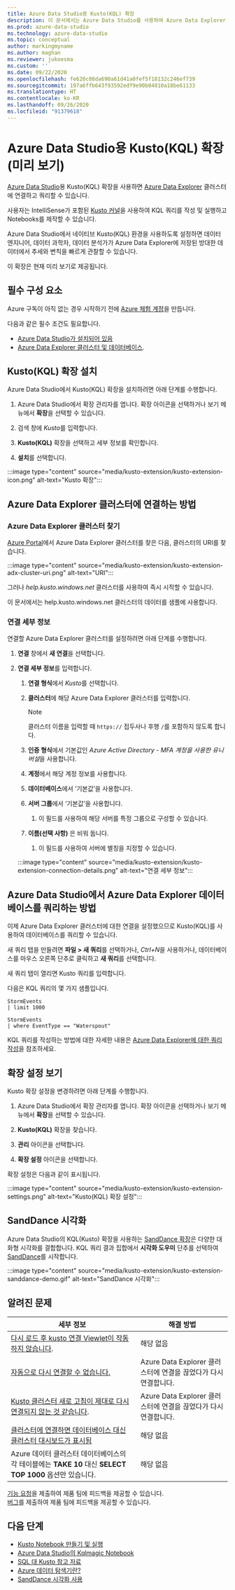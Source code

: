 ```yaml
---
title: Azure Data Studio용 Kusto(KQL) 확장
description: 이 문서에서는 Azure Data Studio를 사용하여 Azure Data Explorer 클러스터에 연결하고 쿼리하는 방법을 설명합니다.
ms.prod: azure-data-studio
ms.technology: azure-data-studio
ms.topic: conceptual
author: markingmyname
ms.author: maghan
ms.reviewer: jukoesma
ms.custom: ''
ms.date: 09/22/2020
ms.openlocfilehash: fe620c08da690a61d41a0fef5f18132c246ef739
ms.sourcegitcommit: 197a6ffb643f93592edf9e90b04810a18be61133
ms.translationtype: HT
ms.contentlocale: ko-KR
ms.lasthandoff: 09/26/2020
ms.locfileid: "91379618"
---
```

# <a name="kusto-kql-extension-for-azure-data-studio-preview"></a>Azure Data Studio용 Kusto(KQL) 확장(미리 보기)

[Azure Data Studio](../what-is.md)용 Kusto(KQL) 확장을 사용하면 [Azure Data Explorer](https://docs.microsoft.com/azure/data-explorer/data-explorer-overview) 클러스터에 연결하고 쿼리할 수 있습니다.

사용자는 IntelliSense가 포함된 [Kusto 커널](../notebooks/notebooks-kusto-kernel.md)을 사용하여 KQL 쿼리를 작성 및 실행하고 Notebooks를 제작할 수 있습니다.

Azure Data Studio에서 네이티브 Kusto(KQL) 환경을 사용하도록 설정하면 데이터 엔지니어, 데이터 과학자, 데이터 분석가가 Azure Data Explorer에 저장된 방대한 데이터에서 추세와 변칙을 빠르게 관찰할 수 있습니다.

이 확장은 현재 미리 보기로 제공됩니다.

## <a name="prerequisites"></a>필수 구성 요소

Azure 구독이 아직 없는 경우 시작하기 전에 [Azure 체험 계정](https://azure.microsoft.com/free/)을 만듭니다.

다음과 같은 필수 조건도 필요합니다.

- [Azure Data Studio가 설치되어 있음](../download-azure-data-studio.md)
- [Azure Data Explorer 클러스터 및 데이터베이스](https://docs.microsoft.com/azure/data-explorer/create-cluster-database-portal).

## <a name="install-the-kusto-kql-extension"></a>Kusto(KQL) 확장 설치

Azure Data Studio에서 Kusto(KQL) 확장을 설치하려면 아래 단계를 수행합니다.

1. Azure Data Studio에서 확장 관리자를 엽니다. 확장 아이콘을 선택하거나 보기 메뉴에서 **확장**을 선택할 수 있습니다.

2. 검색 창에 *Kusto*를 입력합니다.

3. **Kusto(KQL)** 확장을 선택하고 세부 정보를 확인합니다.

4. **설치**를 선택합니다.

:::image type="content" source="media/kusto-extension/kusto-extension-icon.png" alt-text="Kusto 확장":::

## <a name="how-to-connect-to-an-azure-data-explorer-cluster"></a>Azure Data Explorer 클러스터에 연결하는 방법

### <a name="find-your-azure-data-explorer-cluster"></a>Azure Data Explorer 클러스터 찾기

[Azure Portal](https://ms.portal.azure.com/#home)에서 Azure Data Explorer 클러스터를 찾은 다음, 클러스터의 URI를 찾습니다.

:::image type="content" source="media/kusto-extension/kusto-extension-adx-cluster-uri.png" alt-text="URI":::

그러나 *help.kusto.windows.net* 클러스터를 사용하여 즉시 시작할 수 있습니다.

이 문서에서는 help.kusto.windows.net 클러스터의 데이터를 샘플에 사용합니다.

### <a name="connection-details"></a>연결 세부 정보

연결할 Azure Data Explorer 클러스터를 설정하려면 아래 단계를 수행합니다.

1. **연결** 창에서 **새 연결**을 선택합니다.

2. **연결 세부 정보**를 입력합니다.
    1. **연결 형식**에서 *Kusto*를 선택합니다.
    2. **클러스터**에 해당 Azure Data Explorer 클러스터를 입력합니다.

        > [!Note]
        > 클러스터 이름을 입력할 때 `https://` 접두사나 후행 `/`를 포함하지 않도록 합니다.

    3. **인증 형식**에서 기본값인 *Azure Active Directory - MFA 계정을 사용한 유니버설*을 사용합니다.
    4. **계정**에서 해당 계정 정보를 사용합니다.
    5. **데이터베이스**에서 ‘기본값’을 사용합니다.
    6. **서버 그룹**에서 ‘기본값’을 사용합니다.
        1. 이 필드를 사용하여 해당 서버를 특정 그룹으로 구성할 수 있습니다.
    7. **이름(선택 사항)** 은 비워 둡니다.
        1. 이 필드를 사용하여 서버에 별칭을 지정할 수 있습니다.

    :::image type="content" source="media/kusto-extension/kusto-extension-connection-details.png" alt-text="연결 세부 정보":::

## <a name="how-to-query-an-azure-data-explorer-database-in-azure-data-studio"></a>Azure Data Studio에서 Azure Data Explorer 데이터베이스를 쿼리하는 방법

이제 Azure Data Explorer 클러스터에 대한 연결을 설정했으므로 Kusto(KQL)를 사용하여 데이터베이스를 쿼리할 수 있습니다.

새 쿼리 탭을 만들려면 **파일 > 새 쿼리**를 선택하거나, *Ctrl+N*을 사용하거나, 데이터베이스를 마우스 오른쪽 단추로 클릭하고 **새 쿼리**를 선택합니다.

새 쿼리 탭이 열리면 Kusto 쿼리를 입력합니다.

다음은 KQL 쿼리의 몇 가지 샘플입니다.

```kusto
StormEvents
| limit 1000
```

```kusto
StormEvents
| where EventType == "Waterspout"
```

KQL 쿼리를 작성하는 방법에 대한 자세한 내용은 [Azure Data Explorer에 대한 쿼리 작성](https://docs.microsoft.com/azure/data-explorer/write-queries#overview-of-the-query-language)을 참조하세요.

## <a name="view-extension-settings"></a>확장 설정 보기

Kusto 확장 설정을 변경하려면 아래 단계를 수행합니다.

1. Azure Data Studio에서 확장 관리자를 엽니다. 확장 아이콘을 선택하거나 보기 메뉴에서 **확장**을 선택할 수 있습니다.

2. **Kusto(KQL)** 확장을 찾습니다.

3. **관리** 아이콘을 선택합니다.

4. **확장 설정** 아이콘을 선택합니다.

확장 설정은 다음과 같이 표시됩니다.

:::image type="content" source="media/kusto-extension/kusto-extension-settings.png" alt-text="Kusto(KQL) 확장 설정":::

## <a name="sanddance-visualization"></a>SandDance 시각화

Azure Data Studio의 KQL(Kusto) 확장을 사용하는 [SandDance 확장](https://docs.microsoft.com/sql/azure-data-studio/sanddance-extension)은 다양한 대화형 시각화를 결합합니다. KQL 쿼리 결과 집합에서 **시각화 도우미** 단추를 선택하여 [SandDance](https://sanddance.js.org/)를 시작합니다.

:::image type="content" source="media/kusto-extension/kusto-extension-sanddance-demo.gif" alt-text="SandDance 시각화":::

## <a name="known-issues"></a>알려진 문제

| 세부 정보 | 해결 방법 |
|---------|------------|
| [다시 로드 후 kusto 연결 Viewlet이 작동하지 않습니다](https://github.com/microsoft/azuredatastudio/issues/12475). | 해당 없음 |
| [자동으로 다시 연결할 수 없습니다.](https://github.com/microsoft/azuredatastudio/issues/11830) | Azure Data Explorer 클러스터에 연결을 끊었다가 다시 연결합니다. |
| [Kusto 클러스터 새로 고침이 제대로 다시 연결되지 않는 것 같습니다](https://github.com/microsoft/azuredatastudio/issues/11824). | Azure Data Explorer 클러스터에 연결을 끊었다가 다시 연결합니다. |
| [클러스터에 연결하면 데이터베이스 대신 클러스터 대시보드가 표시됨](https://github.com/microsoft/azuredatastudio/issues/12549) | 해당 없음 |
| Azure 데이터 클러스터 데이터베이스의 각 테이블에는 **TAKE 10** 대신 **SELECT TOP 1000** 옵션만 있습니다. | 해당 없음 |

[기능 요청](https://github.com/microsoft/azuredatastudio/issues/new?assignees=&labels=&template=feature_request.md&title=)을 제출하여 제품 팀에 피드백을 제공할 수 있습니다.  
[버그](https://github.com/microsoft/azuredatastudio/issues/new?assignees=&labels=&template=bug_report.md&title=)를 제출하여 제품 팀에 피드백을 제공할 수 있습니다.

## <a name="next-steps"></a>다음 단계

- [Kusto Notebook 만들기 및 실행](../notebooks/notebooks-kusto-kernel.md)
- [Azure Data Studio의 Kqlmagic Notebook](../notebooks/notebooks-kqlmagic.md)
- [SQL 대 Kusto 참고 자료](https://docs.microsoft.com/azure/data-explorer/kusto/query/sqlcheatsheet)
- [Azure 데이터 탐색기란?](https://docs.microsoft.com/azure/data-explorer/data-explorer-overview)
- [SandDance 시각화 사용](https://sanddance.js.org/)
